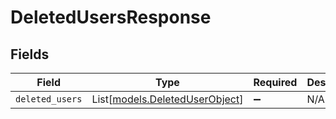 # DeletedUsersResponse


## Fields

| Field                                                            | Type                                                             | Required                                                         | Description                                                      |
| ---------------------------------------------------------------- | ---------------------------------------------------------------- | ---------------------------------------------------------------- | ---------------------------------------------------------------- |
| `deleted_users`                                                  | List[[models.DeletedUserObject](../models/deleteduserobject.md)] | :heavy_minus_sign:                                               | N/A                                                              |